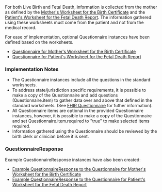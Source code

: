 For both Live Birth and Fetal Death, information is collected from the mother as defined by the [Mother's Worksheet for the Birth Certificate](https://www.cdc.gov/nchs/data/dvs/moms-worksheet-2016-508.pdf) and the [Patient's Worksheet for the Fetal Death Report](https://www.cdc.gov/nchs/data/dvs/fetal-death-mother-worksheet-english-2019-508.pdf). The information gathered using these worksheets must come from the patient and not from the medical record.

For ease of implementation, optional Questionnaire instances have been defined based on the worksheets. 

* [Questionnaire for Mother's Worksheet for the Birth Certificate](Questionnaire-Questionnaire-mothers-live-birth.html)
* [Questionnaire for Patient's Worksheet for the Fetal Death Report](https://build.fhir.org/ig/HL7/fhir-bfdr/Questionnaire-Questionnaire-patients-fetal-death.html)

### Implementation Notes
* The Questionnaire instances include all the questions in the standard worksheets.
* To address state/jurisdiction specific requirements, it is possible to make a copy of the Questionnaire and add questions (Questionnaire.item) to gather data over and above that defined in the standard worksheets. (See [FHIR Questionnaire](https://www.hl7.org/fhir/questionnaire.html) for futher information).
* All Questionnaire items are optional in the provided Questionnaire instances, however, it is possible to make a copy of the Questionnaire and set Questionnaire.item.required to "true" to make selected items required.
* Information gathered using the Questionnaire should be reviewed by the birth clerk or clinician before it is sent.

### QuestionnaireResponse

Example QuestionnaireResponse instances have also been created:

* [Example QuestionnaireResponse to the Questionnaire for Mother's Worksheet for the Birth Certificate](QuestionnaireResponse-QuestionnaireResponse-patients-fetal-death-carmen-lee.html)
* [Example QuestionnaireResponse to the Questionnaire for Patient's Worksheet for the Fetal Death Report](QuestionnaireResponse-QuestionnaireResponse-mothers-live-birth-jada-quinn.html)